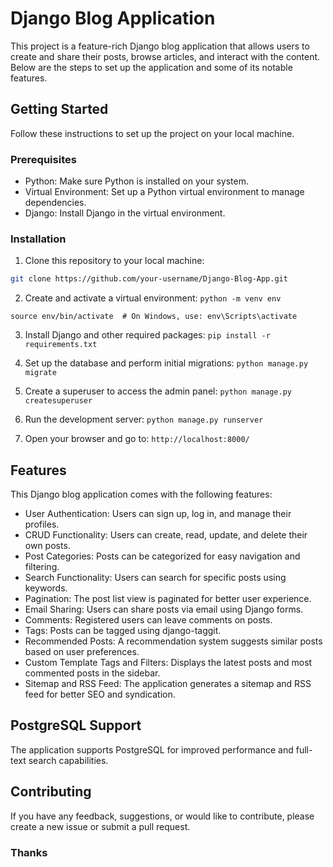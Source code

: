 # Django Blog Application

This project is a feature-rich Django blog application that allows users to create and share their posts, browse articles, and interact with the content. Below are the steps to set up the application and some of its notable features.

## Getting Started

Follow these instructions to set up the project on your local machine.

### Prerequisites

- Python: Make sure Python is installed on your system.
- Virtual Environment: Set up a Python virtual environment to manage dependencies.
- Django: Install Django in the virtual environment.

### Installation

1. Clone this repository to your local machine:

```bash 
git clone https://github.com/your-username/Django-Blog-App.git
```

2.  Create and activate a virtual environment:
``python -m venv env``

``source env/bin/activate  # On Windows, use: env\Scripts\activate``

3. Install Django and other required packages:
``pip install -r requirements.txt``

4.  Set up the database and perform initial migrations:
``python manage.py migrate``

5. Create a superuser to access the admin panel:
``python manage.py createsuperuser``

6. Run the development server:
``python manage.py runserver``

7. Open your browser and go to:
``http://localhost:8000/``

## Features

This Django blog application comes with the following features:

-   User Authentication: Users can sign up, log in, and manage their profiles.
-   CRUD Functionality: Users can create, read, update, and delete their own posts.
-   Post Categories: Posts can be categorized for easy navigation and filtering.
-   Search Functionality: Users can search for specific posts using keywords.
-   Pagination: The post list view is paginated for better user experience.
-   Email Sharing: Users can share posts via email using Django forms.
-   Comments: Registered users can leave comments on posts.
-   Tags: Posts can be tagged using django-taggit.
-   Recommended Posts: A recommendation system suggests similar posts based on user preferences.
-   Custom Template Tags and Filters: Displays the latest posts and most commented posts in the sidebar.
-   Sitemap and RSS Feed: The application generates a sitemap and RSS feed for better SEO and syndication.

## PostgreSQL Support

The application supports PostgreSQL for improved performance and full-text search capabilities.

## Contributing

If you have any feedback, suggestions, or would like to contribute, please create a new issue or submit a pull request.

### Thanks